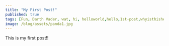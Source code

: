 ```yaml
---
title: "My First Post!"
published: true
tags: [Fun, Darth Vader, wat, hi, helloworld,hello,1st-post,whyisthishere]
image: /blog/assets/panda1.jpg
---
```

This is my first post!!
